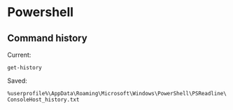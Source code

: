 # Powershell

## Command history

Current:

`get-history`

Saved:

`%userprofile%\AppData\Roaming\Microsoft\Windows\PowerShell\PSReadline\ConsoleHost_history.txt`

